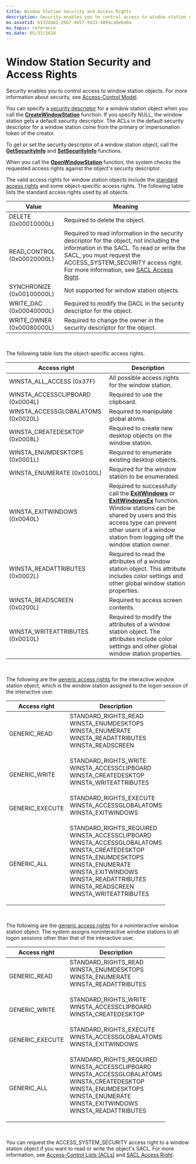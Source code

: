 ```yaml
---
title: Window Station Security and Access Rights
description: Security enables you to control access to window station objects. For more information about security, see Access-Control Model.
ms.assetid: b132da61-26b7-4457-9433-4894ca0e640a
ms.topic: reference
ms.date: 05/31/2018
---
```


# Window Station Security and Access Rights

Security enables you to control access to window station objects. For more information about security, see [Access-Control Model](/windows/desktop/SecAuthZ/access-control-model).

You can specify a [security descriptor](/windows/desktop/SecAuthZ/security-descriptors) for a window station object when you call the [**CreateWindowStation**](/windows/win32/api/winuser/nf-winuser-createwindowstationa) function. If you specify NULL, the window station gets a default security descriptor. The ACLs in the default security descriptor for a window station come from the primary or impersonation token of the creator.

To get or set the security descriptor of a window station object, call the [**GetSecurityInfo**](/windows/desktop/api/aclapi/nf-aclapi-getsecurityinfo) and [**SetSecurityInfo**](/windows/desktop/api/aclapi/nf-aclapi-setsecurityinfo) functions.

When you call the [**OpenWindowStation**](/windows/win32/api/winuser/nf-winuser-openwindowstationa) function, the system checks the requested access rights against the object's security descriptor.

The valid access rights for window station objects include the [standard access rights](/windows/desktop/SecAuthZ/standard-access-rights) and some object-specific access rights. The following table lists the standard access rights used by all objects.

| Value                       | Meaning                                                                                                                                                                                                                                                                              |
|-----------------------------|--------------------------------------------------------------------------------------------------------------------------------------------------------------------------------------------------------------------------------------------------------------------------------------|
| DELETE (0x00010000L)        | Required to delete the object.                                                                                                                                                                                                                                                       |
| READ\_CONTROL (0x00020000L) | Required to read information in the security descriptor for the object, not including the information in the SACL. To read or write the SACL, you must request the ACCESS\_SYSTEM\_SECURITY access right. For more information, see [SACL Access Right](/windows/desktop/SecAuthZ/sacl-access-right). |
| SYNCHRONIZE (0x00100000L)   | Not supported for window station objects.                                                                                                                                                                                                                                            |
| WRITE\_DAC (0x00040000L)    | Required to modify the DACL in the security descriptor for the object.                                                                                                                                                                                                               |
| WRITE\_OWNER (0x00080000L)  | Required to change the owner in the security descriptor for the object.                                                                                                                                                                                                              |



 

The following table lists the object-specific access rights.



| Access right                        | Description                                                                                                                                                                                                                                                                   |
|-------------------------------------|-------------------------------------------------------------------------------------------------------------------------------------------------------------------------------------------------------------------------------------------------------------------------------|
| WINSTA\_ALL\_ACCESS (0x37F)         | All possible access rights for the window station.                                                                                                                                                                                                                            |
| WINSTA\_ACCESSCLIPBOARD (0x0004L)   | Required to use the clipboard.                                                                                                                                                                                                                                                |
| WINSTA\_ACCESSGLOBALATOMS (0x0020L) | Required to manipulate global atoms.                                                                                                                                                                                                                                          |
| WINSTA\_CREATEDESKTOP (0x0008L)     | Required to create new desktop objects on the window station.                                                                                                                                                                                                                 |
| WINSTA\_ENUMDESKTOPS (0x0001L)      | Required to enumerate existing desktop objects.                                                                                                                                                                                                                               |
| WINSTA\_ENUMERATE (0x0100L)         | Required for the window station to be enumerated.                                                                                                                                                                                                                             |
| WINSTA\_EXITWINDOWS (0x0040L)       | Required to successfully call the [**ExitWindows**](/windows/desktop/api/winuser/nf-winuser-exitwindows) or [**ExitWindowsEx**](/windows/desktop/api/winuser/nf-winuser-exitwindowsex) function. Window stations can be shared by users and this access type can prevent other users of a window station from logging off the window station owner. |
| WINSTA\_READATTRIBUTES (0x0002L)    | Required to read the attributes of a window station object. This attribute includes color settings and other global window station properties.                                                                                                                                |
| WINSTA\_READSCREEN (0x0200L)        | Required to access screen contents.                                                                                                                                                                                                                                           |
| WINSTA\_WRITEATTRIBUTES (0x0010L)   | Required to modify the attributes of a window station object. The attributes include color settings and other global window station properties.                                                                                                                               |



 

The following are the [generic access rights](/windows/desktop/SecAuthZ/generic-access-rights) for the interactive window station object, which is the window station assigned to the logon session of the interactive user.



<table>
<thead>
<tr class="header">
<th>Access right</th>
<th>Description</th>
</tr>
</thead>
<tbody>
<tr class="odd">
<td>GENERIC_READ</td>
<td><dl> STANDARD_RIGHTS_READ<br />
WINSTA_ENUMDESKTOPS<br />
WINSTA_ENUMERATE<br />
WINSTA_READATTRIBUTES<br />
WINSTA_READSCREEN<br />
</dl></td>
</tr>
<tr class="even">
<td>GENERIC_WRITE</td>
<td><dl> STANDARD_RIGHTS_WRITE<br />
WINSTA_ACCESSCLIPBOARD<br />
WINSTA_CREATEDESKTOP<br />
WINSTA_WRITEATTRIBUTES<br />
</dl></td>
</tr>
<tr class="odd">
<td>GENERIC_EXECUTE</td>
<td><dl> STANDARD_RIGHTS_EXECUTE<br />
WINSTA_ACCESSGLOBALATOMS<br />
WINSTA_EXITWINDOWS<br />
</dl></td>
</tr>
<tr class="even">
<td>GENERIC_ALL</td>
<td><dl> STANDARD_RIGHTS_REQUIRED<br />
WINSTA_ACCESSCLIPBOARD<br />
WINSTA_ACCESSGLOBALATOMS<br />
WINSTA_CREATEDESKTOP<br />
WINSTA_ENUMDESKTOPS<br />
WINSTA_ENUMERATE<br />
WINSTA_EXITWINDOWS<br />
WINSTA_READATTRIBUTES<br />
WINSTA_READSCREEN<br />
WINSTA_WRITEATTRIBUTES<br />
</dl></td>
</tr>
</tbody>
</table>



 

The following are the [generic access rights](/windows/desktop/SecAuthZ/generic-access-rights) for a noninteractive window station object. The system assigns noninteractive window stations to all logon sessions other than that of the interactive user.



<table>
<thead>
<tr class="header">
<th>Access right</th>
<th>Description</th>
</tr>
</thead>
<tbody>
<tr class="odd">
<td>GENERIC_READ</td>
<td><dl> STANDARD_RIGHTS_READ<br />
WINSTA_ENUMDESKTOPS<br />
WINSTA_ENUMERATE<br />
WINSTA_READATTRIBUTES<br />
</dl></td>
</tr>
<tr class="even">
<td>GENERIC_WRITE</td>
<td><dl> STANDARD_RIGHTS_WRITE<br />
WINSTA_ACCESSCLIPBOARD<br />
WINSTA_CREATEDESKTOP<br />
</dl></td>
</tr>
<tr class="odd">
<td>GENERIC_EXECUTE</td>
<td><dl> STANDARD_RIGHTS_EXECUTE<br />
WINSTA_ACCESSGLOBALATOMS<br />
WINSTA_EXITWINDOWS<br />
</dl></td>
</tr>
<tr class="even">
<td>GENERIC_ALL</td>
<td><dl> STANDARD_RIGHTS_REQUIRED<br />
WINSTA_ACCESSCLIPBOARD<br />
WINSTA_ACCESSGLOBALATOMS<br />
WINSTA_CREATEDESKTOP<br />
WINSTA_ENUMDESKTOPS<br />
WINSTA_ENUMERATE<br />
WINSTA_EXITWINDOWS<br />
WINSTA_READATTRIBUTES<br />
</dl></td>
</tr>
</tbody>
</table>



 

You can request the ACCESS\_SYSTEM\_SECURITY access right to a window station object if you want to read or write the object's SACL. For more information, see [Access-Control Lists (ACLs)](/windows/desktop/SecAuthZ/access-control-lists) and [SACL Access Right](/windows/desktop/SecAuthZ/sacl-access-right).

 

 
